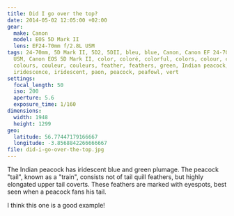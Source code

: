 ```yaml
---
title: Did I go over the top?
date: 2014-05-02 12:05:00 +02:00
gear:
  make: Canon
  model: EOS 5D Mark II
  lens: EF24-70mm f/2.8L USM
tags: 24-70mm, 5D Mark II, 5D2, 5DII, bleu, blue, Canon, Canon EF 24-70mm f/2.8L
  USM, Canon EOS 5D Mark II, color, coloré, colorful, colors, colour, colourful,
  colours, couleur, couleurs, feather, feathers, green, Indian peacock,
  iridescence, iridescent, paon, peacock, peafowl, vert
settings:
  focal_length: 50
  iso: 200
  aperture: 5.6
  exposure_time: 1/160
dimensions:
  width: 1948
  height: 1299
geo:
  latitude: 56.77447179166667
  longitude: -3.8568842266666667
file: did-i-go-over-the-top.jpg
---
```


The Indian peacock has iridescent blue and green plumage. The peacock "tail", known as a "train", consists not of tail quill feathers, but highly elongated upper tail coverts. These feathers are marked with eyespots, best seen when a peacock fans his tail.

I think this one is a good example!
